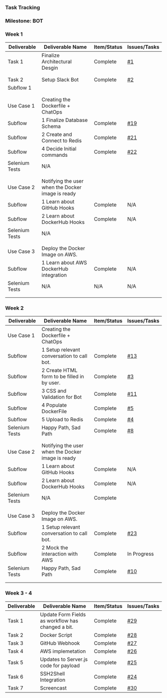 ### Task Tracking

### Milestone: BOT

### Week 1 

| Deliverable   | Deliverable Name |Item/Status   |  Issues/Tasks
| ------------- | ------------- | ------------  |  ------------
| Task 1    | Finalize Architectural Desgin |   Complete       | [#1](/../../issues/1)
| | |     |
| | |     |
| Task 2| Setup Slack Bot | Complete    | [#2](/../../issues/2)
| Subflow 1| |     |
| | |     |
| | |     |
| Use Case  1    | Creating the Dockerfile + ChatOps       |   &nbsp;| &nbsp;
| Subflow      | 1  Finalize Database Schema       | Complete| [#19](/../../issues/19)
| Subflow      | 2  Create and Connect to Redis        | Complete |  [#21](/../../issues/21)
| Subflow      | 4  Decide Initial commands     | Complete|   [#22](/../../issues/21)
| Selenium Tests| N/A | &nbsp;  |  &nbsp;
| | |     |
| | |     |
| Use Case  2    |  Notifying the user when the Docker image is ready     |  | &nbsp;
| Subflow      | 1  Learn about GitHub Hooks       |  Complete |  N/A
| Subflow      | 2  Learn about DockerHub Hooks        | Complete | N/A
| Selenium Tests| N/A  |&nbsp;| &nbsp;
| | |     |
| | |     |
| Use Case  3    | Deploy the Docker Image on AWS.      |  | &nbsp;
| Subflow      | 1 Learn about AWS DockerHub integration         | Complete  |  N/A
| Selenium Tests| N/A | N/A | N/A 
| | |     |
| | |     |

### Week 2 

| Deliverable   | Deliverable Name |Item/Status   |  Issues/Tasks
| ------------- | ------------- | ------------  |  ------------
| Use Case  1    | Creating the Dockerfile + ChatOps       |   &nbsp;| &nbsp;
| Subflow      | 1  Setup relevant conversation to call bot.      | Complete|  [#13](/../../issues/13)
| Subflow      | 2  Create HTML form to be filled in by user.       | Complete |   [#3](/../../issues/3)
| Subflow      | 3  CSS and Validation for Bot        |  Complete|   [#11](/../../issues/11)
| Subflow      | 4  Populate DockerFile     | Complete| [#5](/../../issues/5)
| Subflow      | 5  Upload to Redis   | Complete| [#4](/../../issues/4)
| Selenium Tests| Happy Path, Sad Path | Complete  | [#8](/../../issues/8)
| | |     |
| | |     |
| Use Case  2    |  Notifying the user when the Docker image is ready     |  | &nbsp;
| Subflow      | 1  Learn about GitHub Hooks       |  Complete |  N/A
| Subflow      | 2  Learn about DockerHub Hooks        | Complete |  N/A
| Selenium Tests| N/A  | Complete | &nbsp;
| | |     |
| | |     |
| Use Case  3    | Deploy the Docker Image on AWS.      |  | &nbsp;
| Subflow      | 1  Setup relevant conversation to call bot.      | Complete|  [#23](/../../issues/10)
| Subflow      | 2  Mock the interaction with AWS      | Complete|  In Progress
| Selenium Tests| Happy Path, Sad Path | Complete| [#10](/../../issues/10)
| | |     |
| | |     |

### Week 3 - 4

| Deliverable   | Deliverable Name |Item/Status   |  Issues/Tasks
| ------------- | ------------- | ------------  |  ------------
| Task 1 | Update Form Fields as workflow has changed a bit. |   Complete       | [#29](/../../issues/29)
| Task 2 | Docker Script |   Complete  | [#28](/../../issues/28)
| Task 3 | GitHub Webhook|    Complete | [#27](/../../issues/27)
| Task 4 | AWS implemetation|    Complete | [#26](/../../issues/26)
| Task 5 | Updates to Server.js code for payload|    Complete | [#25](/../../issues/25)
| Task 6 | SSH2Shell Integration |    Complete | [#24](/../../issues/24)
| Task 7 | Screencast |    Complete | [#30](/../../issues/30)
